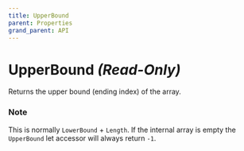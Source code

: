 ```yaml
---
title: UpperBound
parent: Properties
grand_parent: API
---
```


# UpperBound *(Read-Only)*

Returns the upper bound (ending index) of the array.

### Note 

This is normally `LowerBound` + `Length`. If the internal array is empty the `UpperBound` let accessor will always return `-1`. 